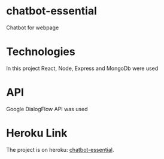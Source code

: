 # chatbot-essential
Chatbot for webpage

# Technologies
In this project React, Node, Express and MongoDb were used

# API
Google DialogFlow API was used

# Heroku Link
The project is on heroku: [chatbot-essential](https://chatbot-essential.herokuapp.com/).
